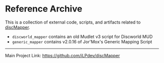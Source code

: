 # Reference Archive

This is a collection of external code, scripts, and artifacts related to [discMapper](https://github.com/iLPdev/discMapper).
- `discworld_mapper` contains an old Mudlet v3 script for Discworld MUD
- `generic_mapper` contains v2.0.16 of Jor'Mox's Generic Mapping Script

----
Main Project Link: https://github.com/iLPdev/discMapper
